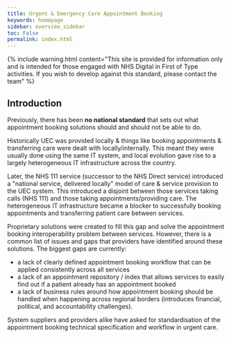 ```yaml
---
title: Urgent & Emergency Care Appointment Booking
keywords: homepage
sidebar: overview_sidebar
toc: False
permalink: index.html
---
```


{% include warning.html content="This site is provided for information only and is intended for those engaged with NHS Digital in First of Type activities. If you wish to develop against this standard, please contact the team" %}

<p>

## Introduction


Previously, there has been **no national standard** that sets out what appointment booking solutions should and should not be able to do. 

Historically UEC was provided locally & things like booking appointments & transferring care were dealt with locally/internally. This meant they were usually done using the same IT system, and local evolution gave rise to a largely heterogeneous IT infrastructure across the country. 

Later, the NHS 111 service (successor to the NHS Direct service) introduced a "national service, delivered locally" model of care & service provision to the UEC system. This introduced a disjoint between those services taking calls (NHS 111) and those taking appointments/providing care. The heterogeneous IT infrastructure became a blocker to successfully booking appointments and transferring patient care between services. 

Proprietary solutions were created to fill this gap and solve the appointment booking interoperability problem between services. However, there is a common list of issues and gaps that providers have identified around these solutions. The biggest gaps are currently:

* a lack of clearly defined appointment booking workflow that can be applied consistently across all services
* a lack of an appointment repository / index that allows services to easily find out if a patient already has an appointment booked
* a lack of business rules around how appointment booking should be handled when happening across regional borders (introduces financial, political, and accountability challenges).

System suppliers and providers alike have asked for standardisation of the appointment booking technical specification and workflow in urgent care.
